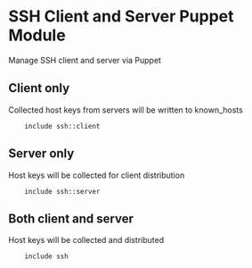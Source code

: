 # SSH Client and Server Puppet Module

Manage SSH client and server via Puppet

## Client only
Collected host keys from servers will be written to known_hosts

```
    include ssh::client
```

## Server only
Host keys will be collected for client distribution

```
    include ssh::server
```

## Both client and server
Host keys will be collected and distributed

```
    include ssh
```
